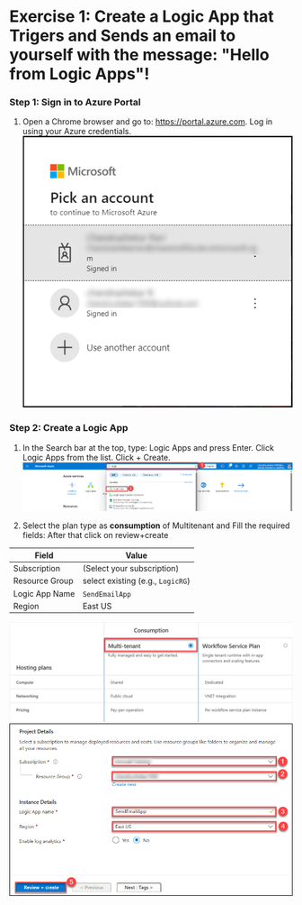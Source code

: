 # Exercise 1: Create a Logic App that Trigers and Sends an email to yourself with the message: "Hello from Logic Apps"!

### Step 1: Sign in to Azure Portal
1. Open a Chrome browser and go to: https://portal.azure.com. Log in using your Azure credentials.
   ![](Images3/1.png)
   
### Step 2: Create a Logic App
1. In the Search bar at the top, type: Logic Apps and press Enter. Click Logic Apps from the list. Click + Create.
   ![](Images3/2.png)
   
1. Select the plan type as **consumption** of Multitenant and Fill the required fields: After that click on review+create

| Field          | Value                        |
| -------------- | ---------------------------- |
| Subscription   | (Select your subscription)   |
| Resource Group | select existing (e.g., `LogicRG`) |
| Logic App Name | `SendEmailApp`               |
| Region         | East US      |

  ![](Images3/4.png)
  ![](Images3/5.png)
